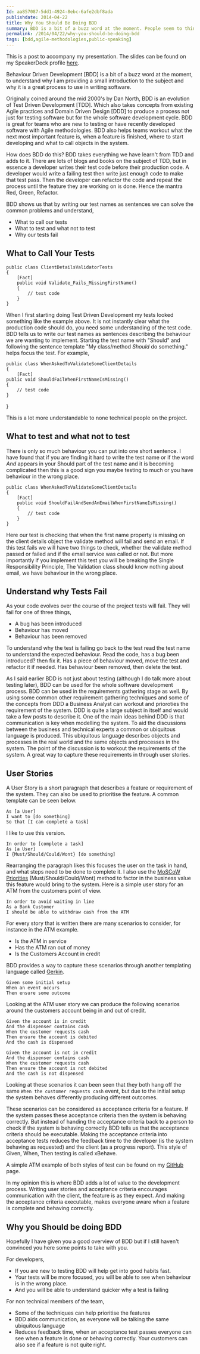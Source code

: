 ```yaml
---
Id: aa857087-5dd1-4924-8ebc-6afe2dbf8ada
publishdate: 2014-04-22
title: Why You Should Be Doing BDD
summary: BDD is a bit of a buzz word at the moment. People seem to think its just a new way of writing tests. But it is not just about the tests...
permalink: /2014/04/22/why-you-should-be-doing-bdd
tags: [bdd,agile-methodologies,public-speaking]
---
```

This is a post to accompany my presentation. The slides can be found on my SpeakerDeck profile [here](https://speakerdeck.com/ritasker/why-use-bdd).

Behaviour Driven Development [BDD] is a bit of a buzz word at the moment, to understand why I am providing a small introduction to the subject and why it is a great process to use in writing software.

Originally coined around the mid 2000's by Dan North, BDD is an evolution of Test Driven Development [TDD]. Which also takes concepts from existing Agile practices and Domain Driven Design [DDD] to produce a process not just for testing software but for the whole software development cycle. BDD is great for teams who are new to testing or have recently developed software with Agile methodologies. 
BDD also helps teams workout what the next most important feature is, when a feature is finished, where to start developing and what to call objects in the system.

How does BDD do this? BDD takes everything we have learn't from TDD and adds to it. There are lots of blogs and books on the subject of TDD, but in essence a developer writes their test code before their production code. A developer would write a failing test then write just enough code to make that test pass. Then the developer can refactor the code and repeat the process until the feature they are working on is done. Hence the mantra Red, Green, Refactor.

BDD shows us that by writing our test names as sentences we can solve the common problems and understand,

- What to call our tests
- What to test and what not to test
- Why our tests fail

## What to Call Your Tests

    public class ClientDetailsValidatorTests
    {
        [Fact]
        public void Validate_Fails_MissingFirstName()
        {
            // test code
        }
    }

When I first starting doing Test Driven Development my tests looked something like the example above. It is not instantly clear what the production code should do, you need some understanding of the test code.
BDD tells us to write our test names as sentences describing the behaviour we are wanting to implement. Starting the test name with "Should" and following the sentence template "My class/method *Should* do something." helps focus the test. For example,

    public class WhenAskedToValidateSomeClientDetails
    {
        [Fact]
	public void ShouldFailWhenFirstNameIsMissing()
	{
	    // test code
	}
}

This is a lot more understandable to none technical people on the project.

## What to test and what not to test

There is only so much behaviour you can put into one short sentence. I have found that if you are finding it hard to write the test name or if the word *And* appears in your Should part of the test name and it is becoming complicated then this is a good sign you maybe testing to much or you have behaviour in the wrong place.

    public class WhenAskedToValidateSomeClientDetails
    {
        [Fact]
        public void ShouldFailAndSendAnEmailWhenFirstNameIsMissing()
        {
            // test code
        }
    }

Here our test is checking that when the first name property is missing on the client details object the validate method will fail and send an email. If this test fails we will have two things to check, whether the validate method passed or failed and if the email service was called or not.
But more importantly if you implement this test you will be breaking the Single Responsibility Principle, The Validation class should know nothing about email, we have behaviour in the wrong place.

## Understand why Tests Fail

As your code evolves over the course of the project tests will fail. They will fail for one of three things,

- A bug has been introduced
- Behaviour has moved
- Behaviour has been removed

To understand why the test is failing go back to the test read the test name to understand the expected behaviour. Read the code, has a bug been introduced? then fix it. Has a piece of behaviour moved, move the test and refactor it if needed. Has behaviour been removed, then delete the test.

As I said earlier BDD is not just about testing (although I do talk more about testing later), BDD can be used for the whole software development process. BDD can be used in the requirements gathering stage as well. By using some common other requirement gathering techniques and some of the concepts from DDD a Business Analyst can workout and prioroties the requirement of the system. DDD is quite a large subject in itself and would take a few posts to describe it. One of the main ideas behind DDD is that communication is key when modelling the system. To aid the discussions between the business and technical experts a common or ubiquitous language is produced. This ubiquitous language describes objects and processes in the real world and the same objects and processes in the system. The point of the discussion is to workout the requirements of the system. A great way to capture these requirements in through user stories.

## User Stories

A User Story is a short paragraph that describes a feature or requirement of the system. They can also be used to prioritise the feature. A common template can be seen below.

    As [a User]
    I want to [do something]
    So that [I can complete a task]
	
I like to use this version.

    In order to [complete a task]
    As [a User]
    I {Must/Should/Could/Wont} [do something]
	
Rearranging the paragraph likes this focuses the user on the task in hand, and what steps need to be done to complete it. I also use the [MoSCoW Priorities](http://en.wikipedia.org/wiki/MoSCoW_method) (Must/Should/Could/Wont) method to factor in the business value this feature would bring to the system. Here is a simple user story for an ATM from the customers point of view.

    In order to avoid waiting in line
    As a Bank Customer
    I should be able to withdraw cash from the ATM

For every story that is written there are many scenarios to consider, for instance in the ATM example.

- Is the ATM in service
- Has the ATM ran out of money
- Is the Customers Account in credit

BDD provides a way to capture these scenarios through another templating language called [Gerkin](https://github.com/cucumber/cucumber/wiki/Gherkin).

    Given some initial setup
    When an event occurs
    Then ensure some outcome

Looking at the ATM user story we can produce the following scenarios around the customers account being in and out of credit.

    Given the account is in credit
    And the dispenser contains cash
    When the customer requests cash
    Then ensure the account is debited
    And the cash is dispensed

    Given the account is not in credit
    And the dispenser contains cash
    When the customer requests cash
    Then ensure the account is not debited
    And the cash is not dispensed

Looking at these scenarios it can been seen that they both hang off the same `When the customer requests cash` event, but due to the initial setup the system behaves differently producing different outcomes.

These scenarios can be considered as acceptance criteria for a feature. If the system passes these acceptance criteria then the system is behaving correctly. But instead of handing the acceptance criteria back to a person to check if the system is behaving correctly BDD tells us that the acceptance criteria should be executable. Making the acceptance criteria into acceptance tests reduces the feedback time to the developer (is the system behaving as requested) and the client (as a progress report). This style of Given, When, Then testing is called xBehave.

A simple ATM example of both styles of test can be found on my [GitHub](https://github.com/ritasker/Pier8.BddExample) page.

In my opinion this is where BDD adds a lot of value to the development process. Writing user stories and acceptance criteria encourages communication with the client, the feature is as they expect. And making the acceptance criteria executable, makes everyone aware when a feature is complete and behaving correctly.

## Why you Should be doing BDD

Hopefully I have given you a good overview of BDD but if I still haven't convinced you here some points to take with you.

For developers,
 
- If you are new to testing BDD will help get into good habits fast.
- Your tests will be more focused, you will be able to see when behaviour is in the wrong place.
- And you will be able to understand quicker why a test is failing

For non technical members of the team,

- Some of the techniques can help prioritise the features
- BDD aids communication, as everyone will be talking the same ubiquitous language
- Reduces feedback time, when an acceptance test passes everyone can see when a feature is done or behaving correctly. Your customers can also see if a feature is not quite right.
